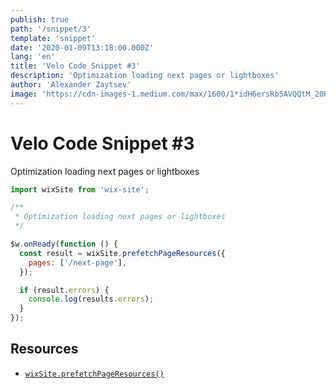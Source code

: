 ```yaml
---
publish: true
path: '/snippet/3'
template: 'snippet'
date: '2020-01-09T13:18:00.000Z'
lang: 'en'
title: 'Velo Code Snippet #3'
description: 'Optimization loading next pages or lightboxes'
author: 'Alexander Zaytsev'
image: 'https://cdn-images-1.medium.com/max/1600/1*idH6ersRb5AVQQtM_20Hig.png'
---
```


# Velo Code Snippet #3

Optimization loading next pages or lightboxes

```js
import wixSite from 'wix-site';

/**
 * Optimization loading next pages or lightboxes
 */

$w.onReady(function () {
  const result = wixSite.prefetchPageResources({
    pages: ['/next-page'],
  });

  if (result.errors) {
    console.log(results.errors);
  }
});
```

## Resources

- [`wixSite.prefetchPageResources()`](https://www.wix.com/velo/reference/wix-site/prefetchpageresources)

